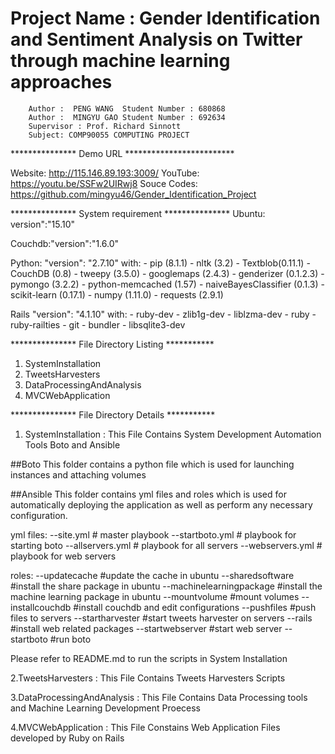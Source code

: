 Project Name : Gender Identification and Sentiment Analysis on Twitter through machine learning approaches
==========================================================================================================

        Author :  PENG WANG  Student Number : 680868             
        Author :  MINGYU GAO Student Number : 692634
        Supervisor : Prof. Richard Sinnott
        Subject: COMP90055 COMPUTING PROJECT

*************** Demo URL *************************

Website: http://115.146.89.193:3009/
YouTube: https://youtu.be/SSFw2UIRwj8
Souce Codes: https://github.com/mingyu46/Gender_Identification_Project

*************** System requirement ***************
Ubuntu: version":"15.10"

Couchdb:"version":"1.6.0"

Python: "version": "2.7.10" with:
    - pip (8.1.1)
    - nltk (3.2)
    - Textblob(0.11.1)
    - CouchDB (0.8)
    - tweepy (3.5.0)
    - googlemaps (2.4.3)
    - genderizer (0.1.2.3)
    - pymongo (3.2.2)
    - python-memcached (1.57)
    - naiveBayesClassifier (0.1.3)
    - scikit-learn (0.17.1)
    - numpy (1.11.0)
    - requests (2.9.1)

Rails "version": "4.1.10" with:
    - ruby-dev
    - zlib1g-dev
    - liblzma-dev
    - ruby
    - ruby-railties
    - git
    - bundler
    - libsqlite3-dev

*************** File Directory Listing ***********

1. SystemInstallation
2. TweetsHarvesters
3. DataProcessingAndAnalysis
4. MVCWebApplication

*************** File Directory Details ***********

1. SystemInstallation : This File Contains System Development Automation Tools Boto and Ansible

##Boto 
This folder contains a python file which is used for launching instances and attaching volumes

##Ansible
This folder contains yml files and roles which is used for automatically deploying the application as well as perform any necessary configuration.

yml files:
--site.yml         # master playbook
--startboto.yml    # playbook for starting boto
--allservers.yml   # playbook for all servers
--webservers.yml   # playbook for web servers

roles:
--updatecache             #update the cache in ubuntu
--sharedsoftware          #install the share package in ubuntu
--machinelearningpackage  #install the machine learning package in ubuntu
--mountvolume             #mount volumes
--installcouchdb          #install couchdb and edit configurations
--pushfiles               #push files to servers
--startharvester          #start tweets harvester on servers
--rails                   #install web related packages 
--startwebserver          #start web server
--startboto               #run boto

Please refer to README.md to run the scripts in System Installation

2.TweetsHarvesters : This File Contains Tweets Harvesters Scripts

3.DataProcessingAndAnalysis : This File Contains Data Processing tools and Machine Learning Development Proecess

4.MVCWebApplication : This File Constains Web Application Files developed by Ruby on Rails
